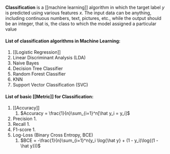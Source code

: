 **Classification** is a [[machine learning]] algorithm in which the target label $y$ is predicted using various features $x$. The input data can be anything, including continuous numbers, text, pictures, etc., while the output should be an integer, that is, the class to which the model assigned a particular value


#### List of classification algorithms in Machine Learning:

1. [[Logistic Regression]]
2. Linear Discriminant Analysis (LDA)
3. Naive Bayes
4. Decision Tree Classifier
5. Random Forest Classifier
6. KNN
7. Support Vector Classification (SVC)


#### List of basic [[Metric]] for Classification:

1. [[Accuracy]]
	1. $Accuracy = \frac{1}{n}\sum_{i=1}^n[\hat y_i = y_i]$
2. Precision
	1. 
3. Recall
	1. 
4. F1-score
	1. 
5. Log-Loss (Binary Cross Entropy, BCE)
	1. $BCE = -\frac{1}{n}\sum_{i=1}^n(y_i \log{\hat y} + (1 - y_i)\log{(1 - \hat y}))$